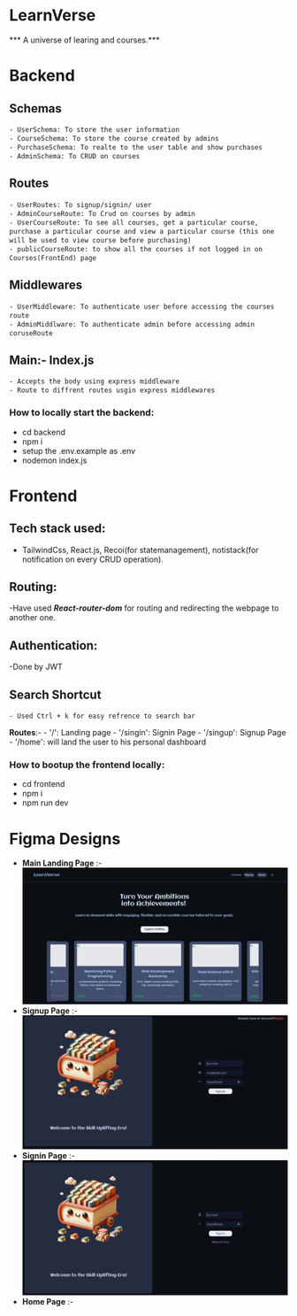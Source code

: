 # LearnVerse
*** A universe of learing and courses.***

# Backend

 ## Schemas
    - UserSchema: To store the user information
    - CourseSchema: To store the course created by admins
    - PurchaseSchema: To realte to the user table and show purchases
    - AdminSchema: To CRUD on courses

 ## Routes
    - UserRoutes: To signup/signin/ user
    - AdminCourseRoute: To Crud on courses by admin
    - UserCourseRoute: To see all courses, get a particular course, purchase a particular course and view a particular course (this one will be used to view course before purchasing)
    - publicCourseRoute: to show all the courses if not logged in on Courses(FrontEnd) page

 ## Middlewares
    - UserMiddleware: To authenticate user before accessing the courses route
    - AdminMiddlware: To authenticate admin before accessing admin coruseRoute

 ## Main:- Index.js
    - Accepts the body using express middleware
    - Route to diffrent routes usgin express middlewares

### How to locally start the backend:
- cd backend
- npm i
- setup the .env.example as .env
- nodemon index.js


# Frontend

  ## Tech stack used:
  - TailwindCss, React.js, Recoi(for statemanagement), notistack(for notification on every CRUD operation).

  ## Routing:
  -Have used ***React-router-dom*** for routing and redirecting the webpage to another one.

  ## Authentication:
  -Done by JWT

  ## Search Shortcut
    - Used Ctrl + k for easy refrence to search bar

**Routes**:-
    - '/': Landing page
    - '/singin': Signin Page
    - '/singup': Signup Page
    - '/home': will land the user to his personal dashboard

### How to bootup the frontend locally:
 - cd frontend
 - npm i
 - npm run dev

# Figma Designs

- **Main Landing Page** :- ![alt text](image.png)
- **Signup Page** :- ![alt text](image-3.png)
- **Signin Page** :- ![alt text](image-4.png)
- **Home Page** :-
